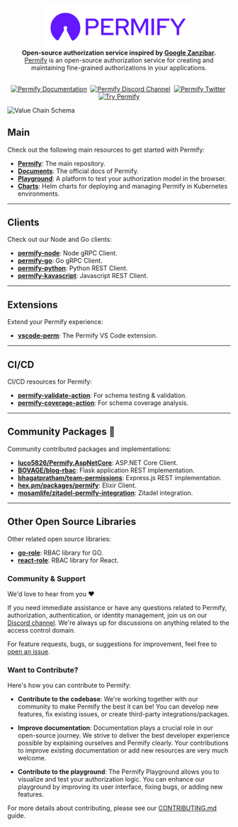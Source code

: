 <div align="center">
<a href="https://www.permify.co/">
   <img src="https://raw.githubusercontent.com/Permify/permify/master/assets/permify-logo.svg" alt="Permify logo" width="336px" /><br />
</a>
</div>

<div align="center"><strong>Open-source authorization service inspired by <a href="https://research.google/pubs/pub48190/">Google Zanzibar</a>.</strong><br><a href="https://github.com/Permify/permify">Permify</a> is an open-source authorization service for creating and maintaining fine-grained authorizations in your applications.
</div>
<br />

<p align="center">
    <a href="https://docs.permify.co/" target="_blank"><img src="https://img.shields.io/badge/docs-permify.co-%234B4B6C?style=for-the-badge&logo=docs&label=DOCS" alt="Permify Documentation" /></a>&nbsp;
      <a href="https://discord.gg/MJbUjwskdH" target="_blank"><img src="https://img.shields.io/discord/950799928047833088?style=for-the-badge&logo=discord&label=DISCORD" alt="Permify Discord Channel" /></a>&nbsp;
        <a href="https://twitter.com/GetPermify" target="_blank"><img src="https://img.shields.io/twitter/follow/GetPermify?style=for-the-badge&logo=twitter&label=TWITTER" alt="Permify Twitter" /></a>&nbsp;
         <a href="https://play.permify.co" target="_blank"><img src="https://img.shields.io/badge/Try-Permify%20Playground-blueviolet?style=for-the-badge" alt="Try Permify" /></a>
</p>

![Value Chain Schema](https://github.com/Permify/permify/assets/39353278/06262e07-84ba-4a1c-b859-870344396600)

## **Main**

Check out the following main resources to get started with Permify:

- [**Permify**](https://github.com/Permify/permify): The main repository.
- [**Documents**](https://docs.permify.co/permify-overview/intro): The official docs of Permify.
- [**Playground**](https://play.permify.co): A platform to test your authorization model in the browser.
- [**Charts**](https://github.com/Permify/helm-charts): Helm charts for deploying and managing Permify in Kubernetes environments.
  
---

## **Clients**

Check out our Node and Go clients:

- [**permify-node**](https://github.com/Permify/permify-node): Node gRPC Client.
- [**permify-go**](https://github.com/Permify/permify-go): Go gRPC Client.
- [**permify-python**](https://github.com/Permify/permify-python): Python REST Client.
- [**permify-kavascript**](https://github.com/Permify/permify-javascript): Javascript REST Client.

---

## **Extensions**

Extend your Permify experience:

- [**vscode-perm**](https://github.com/Permify/vscode-perm): The Permify VS Code extension.

---

## **CI/CD**

CI/CD resources for Permify:

- [**permify-validate-action**](https://github.com/Permify/permify-validate-action): For schema testing & validation.
- [**permify-coverage-action**](https://github.com/Permify/permify-coverage-action): For schema coverage analysis.

---

## **Community Packages** :purple_heart:

Community contributed packages and implementations:

- [**luco5826/Permify.AspNetCore**](https://github.com/luco5826/Permify.AspNetCore): ASP.NET Core Client.
- [**BOVAGE/blog-rbac**](https://github.com/BOVAGE/blog-rbac): Flask application REST implementation.
- [**bhagatpratham/team-permissions**](https://github.com/bhagatpratham/team-permissions): Express.js REST implementation.
- [**hex.pm/packages/permify**](https://hex.pm/packages/permify): Elixir Client.
- [**mosamlife/zitadel-permify-integration**](https://github.com/mosamlife/zitadel-permify-integration): Zitadel integration.

---

## **Other Open Source Libraries**

Other related open source libraries:

- [**go-role**](https://github.com/Permify/go-role): RBAC library for GO.
- [**react-role**](https://github.com/Permify/react-role): RBAC library for React.


### **Community & Support**
We'd love to hear from you :heart:

If you need immediate assistance or have any questions related to Permify, authorization, authentication, or identity management, join us on our [Discord channel](https://discord.gg/link). We're always up for discussions on anything related to the access control domain.

For feature requests, bugs, or suggestions for improvement, feel free to [open an issue](https://github.com/Permify/permify/issues).

### **Want to Contribute?**
Here's how you can contribute to Permify:

* **Contribute to the codebase**: We're working together with our community to make Permify the best it can be! You can develop new features, fix existing issues, or create third-party integrations/packages. 

* **Improve documentation**: Documentation plays a crucial role in our open-source journey. We strive to deliver the best developer experience possible by explaining ourselves and Permify clearly. Your contributions to improve existing documentation or add new resources are very much welcome.

* **Contribute to the playground**: The Permify Playground allows you to visualize and test your authorization logic. You can enhance our playground by improving its user interface, fixing bugs, or adding new features.

For more details about contributing, please see our [CONTRIBUTING.md](https://github.com/Permify/permify/blob/master/CONTRIBUTING.md) guide.
